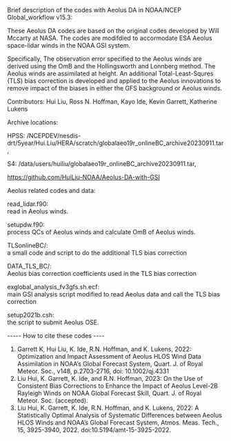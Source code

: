 Brief description of the codes with Aeolus DA in NOAA/NCEP Global_workflow v15.3:

These Aeolus DA codes are based on the original codes developed by Will Mccarty at NASA. The codes are modifdied to accormodate ESA Aeolus space-lidar winds in the NOAA GSI system. 

Specifically, The observation error specified to the Aeolus winds are derived using the OmB and the Hollingsworth and Lonnberg method. The Aeolus winds are assimilated at height. An additional Total-Least-Squres (TLS) bias correction is developed and applied to the Aeolus innovations to remove impact of the biases in either the GFS background or Aeolus winds.

Contributors: Hui Liu, Ross N. Hoffman, Kayo Ide, Kevin Garrett, Katherine Lukens

Archive locations:    

HPSS:  /NCEPDEV/nesdis-drt/5year/Hui.Liu/HERA/scratch/globalaeo19r_onlineBC_archive20230911.tar,  

S4: /data/users/huiliu/globalaeo19r_onlineBC_archive20230911.tar,  

https://github.com/HuiLiu-NOAA/Aeolus-DA-with-GSI


Aeolus related codes and data:

read_lidar.f90:   
  read in Aeolus winds.

setupdw.f90:  
  process QCs of Aeolus winds and calculate OmB of Aeolus winds.

TLSonlineBC/:   
  a small code and script to do the additional TLS bias correction

DATA_TLS_BC/:   
  Aeolus bias correction coefficients used in the TLS bias correction

exglobal_analysis_fv3gfs.sh.ecf:   
  main GSI analysis script modified to read Aeolus data and call the TLS bias correction

setup2021b.csh:   
  the script to submit Aeolus OSE.


----- How to cite these codes ----
1.	Garrett K, Hui Liu, K. Ide, R.N. Hoffman, and K. Lukens, 2022: Optimization and Impact Assessment of Aeolus HLOS Wind Data Assimilation in NOAA’s Global Forecast System, Quart. J. of Royal Meteor. Soc., v148, p.2703-2716, doi: 10.1002/qj.4331
2.	Liu Hui, K. Garrett, K. Ide, and R.N. Hoffman, 2023: On the Use of Consistent Bias Corrections to Enhance the Impact of Aeolus Level-2B Rayleigh Winds on NOAA Global Forecast Skill, Quart. J. of Royal Meteor. Soc. (accepted).
3.	Liu Hui, K. Garrett, K. Ide, R.N. Hoffman, and K. Lukens, 2022: A Statistically Optimal Analysis of Systematic Differences between Aeolus HLOS Winds and NOAA’s Global Forecast System, Atmos. Meas. Tech., 15, 3925-3940, 2022. doi:10.5194/amt-15-3925-2022.
